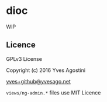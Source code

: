 dioc
=====

WIP

## Licence

GPLv3 License

Copyright (c) 2016 Yves Agostini

<yves+github@yvesago.net>


``views/ng-admin.*`` files use MIT Licence

